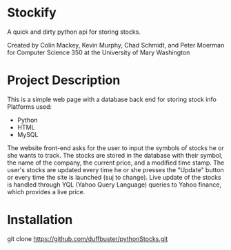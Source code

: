 Stockify
============

A quick and dirty python api for storing stocks.

Created by Colin Mackey, Kevin Murphy, Chad Schmidt, and Peter Moerman
for Computer Science 350 at the University of Mary Washington

Project Description
============

This is a simple web page with a database back end for storing stock info
Platforms used: 
* Python
* HTML
* MySQL
        
The website front-end asks for the user to input the symbols of stocks he or she wants to track.
The stocks are stored in the database with their symbol, the name of the company, the current price, and a modified time stamp.
The user's stocks are updated every time he or she presses the "Update" button or every time the site is launched (suj to change).
Live update of the stocks is handled through YQL (Yahoo Query Language) queries to Yahoo finance, which provides a live price.
        
Installation
============

git clone https://github.com/duffbuster/pythonStocks.git
